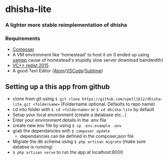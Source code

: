 # dhisha-lite
### A lighter more stable reimplementation of dhisha

### Requirements
* [Composer](https://getcomposer.org/download/)
* A VM environment like 'homestead' to host it on (I ended up using [xampp](https://www.apachefriends.org/index.html) cause of homestead's stupidly slow server download bandwidth)
* [VC++ redist 2015](https://www.microsoft.com/en-in/download/details.aspx?id=48145)
* A good Text Editor ([Atom](https://atom.io)/[VSCode](https://code.visualstudio.com)/[Sublime](https://www.sublimetext.com))


## Setting up a this app from github
* clone from git using `$ git clone https://github.com/spell1612/dhisha-lite.git <foldername>` (Foldername optional. Defaults to repo name)
* cd into folder with `$ cd <foldername>` or `$ cd dhisha-lite` by default
* Setup your local environment (create a database etc...)
* Enter your environment details in the .env file
* create new env file by using `$ cp .env.example .env`
* grab the dependancies with `$ composer update`
  - dependancies can be defined in the composer.json file
* Migrate the db schema using `$ php artisan migrate` (make sure databse is running)
* `$ php artisan serve` to run the app at localhost:8000
